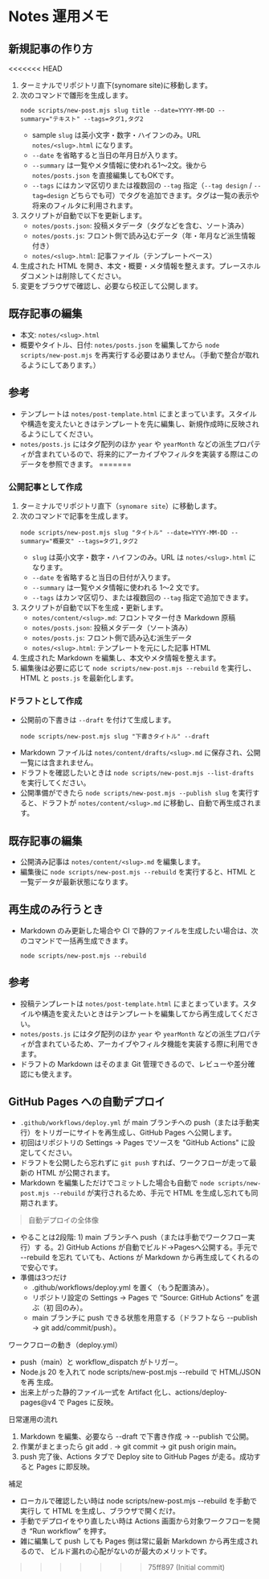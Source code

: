 # Notes 運用メモ

## 新規記事の作り方

<<<<<<< HEAD
1. ターミナルでリポジトリ直下(synomare site)に移動します。
2. 次のコマンドで雛形を生成します。
   ```
   node scripts/new-post.mjs slug title --date=YYYY-MM-DD --summary="テキスト" --tags=タグ1,タグ2
   ```
   - sample `slug` は英小文字・数字・ハイフンのみ。URL `notes/<slug>.html` になります。
   - `--date` を省略すると当日の年月日が入ります。
   - `--summary` は一覧やメタ情報に使われる1〜2文。後から `notes/posts.json` を直接編集してもOKです。
   - `--tags` にはカンマ区切りまたは複数回の `--tag` 指定（`--tag design` / `--tag=design` どちらでも可）でタグを追加できます。タグは一覧の表示や将来のフィルタに利用されます。
3. スクリプトが自動で以下を更新します。
   - `notes/posts.json`: 投稿メタデータ（タグなどを含む、ソート済み）
   - `notes/posts.js`: フロント側で読み込むデータ（年・年月など派生情報付き）
   - `notes/<slug>.html`: 記事ファイル（テンプレートベース）
4. 生成された HTML を開き、本文・概要・メタ情報を整えます。プレースホルダコメントは削除してください。
5. 変更をブラウザで確認し、必要なら校正して公開します。

## 既存記事の編集
- 本文: `notes/<slug>.html`
- 概要やタイトル、日付: `notes/posts.json` を編集してから `node scripts/new-post.mjs` を再実行する必要はありません。（手動で整合が取れるようにしてあります。）

## 参考
- テンプレートは `notes/post-template.html` にまとまっています。スタイルや構造を変えたいときはテンプレートを先に編集し、新規作成時に反映されるようにしてください。
- `notes/posts.js` にはタグ配列のほか `year` や `yearMonth` などの派生プロパティが含まれているので、将来的にアーカイブやフィルタを実装する際はこのデータを参照できます。
=======
### 公開記事として作成
1. ターミナルでリポジトリ直下（`synomare site`）に移動します。
2. 次のコマンドで記事を生成します。
   ```
   node scripts/new-post.mjs slug "タイトル" --date=YYYY-MM-DD --summary="概要文" --tags=タグ1,タグ2
   ```
   - `slug` は英小文字・数字・ハイフンのみ。URL は `notes/<slug>.html` になります。
   - `--date` を省略すると当日の日付が入ります。
   - `--summary` は一覧やメタ情報に使われる 1〜2 文です。
   - `--tags` はカンマ区切り、または複数回の `--tag` 指定で追加できます。
3. スクリプトが自動で以下を生成・更新します。
   - `notes/content/<slug>.md`: フロントマター付き Markdown 原稿
   - `notes/posts.json`: 投稿メタデータ（ソート済み）
   - `notes/posts.js`: フロント側で読み込む派生データ
   - `notes/<slug>.html`: テンプレートを元にした記事 HTML
4. 生成された Markdown を編集し、本文やメタ情報を整えます。
5. 編集後は必要に応じて `node scripts/new-post.mjs --rebuild` を実行し、HTML と `posts.js` を最新化します。

### ドラフトとして作成
- 公開前の下書きは `--draft` を付けて生成します。
  ```
  node scripts/new-post.mjs slug "下書きタイトル" --draft
  ```
- Markdown ファイルは `notes/content/drafts/<slug>.md` に保存され、公開一覧には含まれません。
- ドラフトを確認したいときは `node scripts/new-post.mjs --list-drafts` を実行してください。
- 公開準備ができたら `node scripts/new-post.mjs --publish slug` を実行すると、ドラフトが `notes/content/<slug>.md` に移動し、自動で再生成されます。

## 既存記事の編集
- 公開済み記事は `notes/content/<slug>.md` を編集します。
- 編集後に `node scripts/new-post.mjs --rebuild` を実行すると、HTML と一覧データが最新状態になります。

## 再生成のみ行うとき
- Markdown のみ更新した場合や CI で静的ファイルを生成したい場合は、次のコマンドで一括再生成できます。
  ```
  node scripts/new-post.mjs --rebuild
  ```

## 参考
- 投稿テンプレートは `notes/post-template.html` にまとまっています。スタイルや構造を変えたいときはテンプレートを編集してから再生成してください。
- `notes/posts.js` にはタグ配列のほか `year` や `yearMonth` などの派生プロパティが含まれているため、アーカイブやフィルタ機能を実装する際に利用できます。
- ドラフトの Markdown はそのまま Git 管理できるので、レビューや差分確認にも使えます。

## GitHub Pages への自動デプロイ
- `.github/workflows/deploy.yml` が main ブランチへの push（または手動実行）をトリガーにサイトを再生成し、GitHub Pages へ公開します。
- 初回はリポジトリの Settings → Pages でソースを "GitHub Actions" に設定してください。
- ドラフトを公開したら忘れずに `git push` すれば、ワークフローが走って最新の HTML が公開されます。
- Markdown を編集しただけでコミットした場合も自動で `node scripts/new-post.mjs --rebuild` が実行されるため、手元で HTML を生成し忘れても同期されます。

> 自動デプロイの全体像

  - やることは2段階: 1) main ブランチへ push（または手動でワークフロー実行）す
  る。2) GitHub Actions が自動でビルド→Pagesへ公開する。手元で --rebuild を忘れ
  ていても、Actions が Markdown から再生成してくれるので安心です。
  - 準備は3つだけ
      - .github/workflows/deploy.yml を置く（もう配置済み）。
      - リポジトリ設定の Settings → Pages で “Source: GitHub Actions” を選ぶ（初
  回のみ）。
      - main ブランチに push できる状態を用意する（ドラフトなら --publish → git
  add/commit/push）。

  ワークフローの動き（deploy.yml）

  - push（main）と workflow_dispatch がトリガー。
  - Node.js 20 を入れて node scripts/new-post.mjs --rebuild で HTML/JSON を再
  生成。
  - 出来上がった静的ファイル一式を Artifact 化し、actions/deploy-pages@v4 で
  Pages に反映。

  日常運用の流れ

  1. Markdown を編集、必要なら --draft で下書き作成 → --publish で公開。
  2. 作業がまとまったら git add . → git commit → git push origin main。
  3. push 完了後、Actions タブで Deploy site to GitHub Pages が走る。成功すると
  Pages に即反映。

  補足

  - ローカルで確認したい時は node scripts/new-post.mjs --rebuild を手動で実行し
  て HTML を生成し、ブラウザで開くだけ。
  - 手動でデプロイをやり直したい時は Actions 画面から対象ワークフローを開き “Run
  workflow” を押す。
  - 雑に編集して push しても Pages 側は常に最新 Markdown から再生成されるので、
  ビルド漏れの心配がないのが最大のメリットです。
>>>>>>> 75ff897 (Initial commit)
